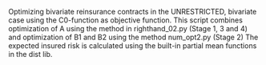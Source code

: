  Optimizing bivariate reinsurance contracts in the UNRESTRICTED, bivariate case using the C0-function as objective function. This script combines optimization of A using the method in righthand_02.py (Stage 1, 3 and 4) and optimization of B1 and B2 using the method num_opt2.py (Stage 2) The expected insured risk is calculated using the built-in partial mean functions in the dist lib.  
